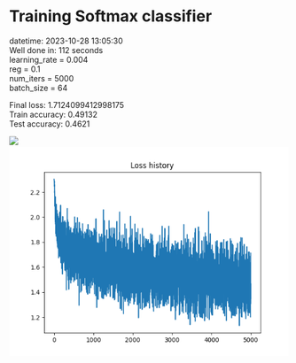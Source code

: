 # Training Softmax classifier  
datetime: 2023-10-28 13:05:30  
Well done in: 112 seconds  
learning_rate = 0.004  
reg = 0.1  
num_iters = 5000  
batch_size = 64  

Final loss: 1.7124099412998175   
Train accuracy: 0.49132   
Test accuracy: 0.4621  

<img src="weights.png">  
<br>
<img src="loss.png">
